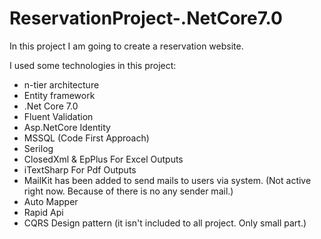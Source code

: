 # ReservationProject-.NetCore7.0
In this project I am going to create a reservation website.

I used some technologies in this project:
- n-tier architecture
- Entity framework
- .Net Core 7.0
- Fluent Validation
- Asp.NetCore Identity
- MSSQL (Code First Approach)
- Serilog
- ClosedXml & EpPlus For Excel Outputs
- iTextSharp For Pdf Outputs
- MailKit has been added to send mails to users via system. (Not active right now. Because of there is no any sender mail.)
- Auto Mapper
- Rapid Api
- CQRS Design pattern (it isn't included to all project. Only small part.)

